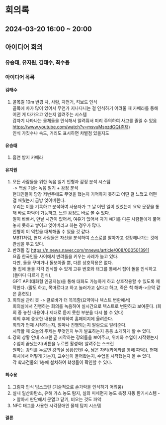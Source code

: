 # 회의록
## 2024-03-20 16:00 ~ 20:00
## 아이디어 회의
### 유승태, 유지원, 김태수, 최수용

### 아이디어 목록
   
#### 김태수
1. 골목길 10m 반경 차, 사람, 자전거, 킥보드 인식   
골목에 차가 많이 있어서 무언가 지나다니는 걸 인식하기 어려울 때 카메라를 통해 어떤 게 다가오고 있는지 알려주는 시스템   
갑자기 나타나는 물체들을 인식해서 알려줘서 미리 주의하여 사고를 줄일 수 있음   
https://www.youtube.com/watch?v=msvuMspzdGQ(존재)   
인식 가짓수나 속도, 거리도 표시하면 차별점 있을지도
    
#### 유승태
1. 흡연 방지 카메라   
   
#### 유지원
1. 모든 사람들을 위한 녹음 일기 인형과 감정 분석 시스템   
-> 핵심 기술: 녹음 일기 + 감정 분석   
현대인들이 당장 저번주에도 무엇을 했는지 기억하지 못하고 어떤 걸 느꼈고 어떤 걸 배웠는지 금방 잊어버린다.   
우리는 이를 기록하고 분석하여 사용자가 그 날 어떤 일이 있었는지 요약 문장을 통해 바로 파악이 가능하고, 느낀 감정도 바로 볼 수 있다.   
일이 바빠서, 만날 시간이 없어서, 여유가 없어서 자기 얘기를 다른 사람들에게 풀어놓지 못하고 쌓이고 잊어버리고 하는 경우가 많다.   
인형이 이 역할을 대체해줄 수 있을 것 같다.   
MBTI처럼, 현재 사람들은 자신을 분석하여 스스로를 알아가고 성장해나가는 것에 관심을 두고 있다.   
2. 반려돌 집
https://n.news.naver.com/mnews/article/008/0005013911   
요즘 한국인들 사이에서 반려돌을 키우는 사례가 늘고 있다.   
다만, 돌을 꾸미거나 돌보아줄 뿐, 다른 상호작용은 없다.   
돌 집에 돌을 각각 인식할 수 있게 고유 번호와 태그를 통해서 집이 돌을 인식하고(돌마다 다르게 인식),   
GPT API(대화형 인공지능)을 통해 대화도 가능하게 하고 상호작용할 수 있도록 제작한다. (말도 하고, 목마르다고 하고 놀러가고 싶다고 하고, 죽은 척 해봐->으악 같은 훈련도)   
3. 회의실 관리 봇 -> 클로바가 더 똑똑함(요약이나 텍스트 변환에서)   
회의실에서 진행하는 회의를 녹음하여 실시간으로 텍스트로 변환하고 보여준다. (회의 중 놓친 내용이나 제대로 듣지 못한 부분을 다시 볼 수 있다)   
회의 후에 중요한 내용을 요약하여 홈페이지에 올려준다.   
회의가 언제 시작하는지, 얼마나 진행되는지 알람으로 알려준다.   
시작할 때 오늘의 주제는 무엇인지 누가 발표하는지 등등 소개하게 할 수 있다.
4. 강의 상황 안내 스크린
곧 시작하는 강의들을 보여주고, 위치와 수업이 시작했는지 수업이 끝났는지(버튼을 누르면 활성화) 알려주는 스크린   
원하는 강의를 누르면 강의실 상황(인원 수, 남은 자리(카메라를 통해 파악)), 현재 위치에서 어떻게 가는지, 교수님이 들어왔는지, 수업을 시작했는지 볼 수 있다.   
각 학과건물의 1층에 설치하여 학생들이 확인할 수 있다.
   
#### 최수용
1. 그림자 인식 빔스크린 (기술적으로 손가락을 인식하기 어려움)
2. 실내 일산화탄소, 유해 가스 농도 탐지, 실외 미세먼지 농도 측정 자동 환기시스템 -> 알아서 판단해서 문열고 닫기, 비오는 것도 파악
3. NFC 태그를 사용한 시각장애인 물체 탐지 시스템

#### 결론
